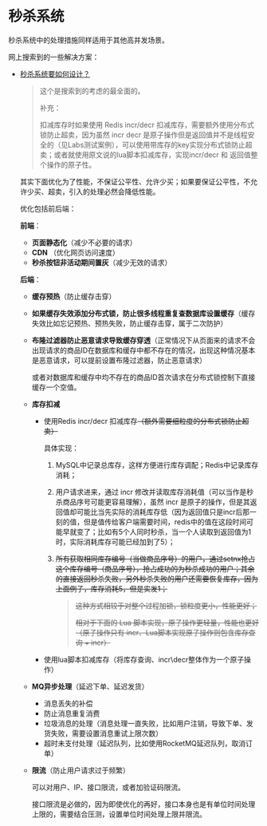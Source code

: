 # 秒杀系统

秒杀系统中的处理措施同样适用于其他高并发场景。

网上搜索到的一些解决方案：

+ [秒杀系统要如何设计？](https://juejin.cn/post/6990307911117307934)

  > 这个是搜索到的考虑的最全面的。
  >
  > 补充：
  >
  > 扣减库存时如果使用 Redis incr/decr 扣减库存，需要额外使用分布式锁防止超卖，因为虽然 incr decr 是原子操作但是返回值并不是线程安全的（见Labs测试案例），可以使用带库存的key实现分布式锁防止超卖；或者就使用原文说的lua脚本扣减库存，实现incr/decr 和 返回值整个操作的原子性。

  其实下面优化为了性能，不保证公平性、允许少买；如果要保证公平性，不允许少买、超卖，引入的处理必然会降低性能。

  优化包括前后端：

  **前端**：

  + **页面静态化**（减少不必要的请求）
  + **CDN** （优化网页访问速度）
  + **秒杀按钮非活动期间置灰**（减少无效的请求）

  **后端**：

  + **缓存预热**（防止缓存击穿）

  + **如果缓存失效添加分布式锁，防止很多线程重复查数据库设置缓存**（缓存失效比如忘记预热、预热失败，防止缓存击穿，属于二次防护）

  + **布隆过滤器防止恶意请求导致缓存穿透**（正常情况下从页面来的请求不会出现请求的商品ID在数据库和缓存中都不存在的情况，出现这种情况基本是恶意请求，可以提前设置布隆过滤器，防止恶意请求）

    或者对数据库和缓存中均不存在的商品ID首次请求在分布式锁控制下直接缓存一个空值。

  + **库存扣减**

    + 使用Redis incr/decr 扣减库存~~（额外需要细粒度的分布式锁防止超卖）~~
  
      具体实现：
  
      1. MySQL中记录总库存，这样方便进行库存调配；Redis中记录库存消耗；
  
      2. 用户请求进来，通过 incr 修改并读取库存消耗值（可以当作是秒杀商品序号可能更容易理解），虽然 incr 是原子的操作，但是其返回值却可能比当先实际的消耗库存低（因为返回值只是incr后那一刻的值，但是值传给客户端需要时间，redis中的值在这段时间可能早就变了；比如有5个人同时秒杀，当一个人读取到返回值为1时，实际消耗库存可能已经加到了5）；
  
      3. ~~所有获取相同库存编号（当做商品序号）的用户，通过setnx抢占这个库存编号（商品序号），抢占成功的为秒杀成功的用户；其余的直接返回秒杀失败，另外秒杀失败的用户还需要恢复库存，因为上面例子，库存消耗5，但是实发1；~~

         > ~~这种方式相较于对整个过程加锁，锁粒度更小，性能更好；~~
         >
         > ~~相对于下面的 Lua 脚本实现，原子操作更轻量，性能也更好（原子操作只有 incr、Lua脚本实现原子操作则包含库存查询 + incr）~~

    + 使用lua脚本扣减库存（将库存查询、incr\decr整体作为一个原子操作）
  
  + **MQ异步处理**（延迟下单、延迟发货）
  
    + 消息丢失的补偿
    + 防止消息重复消费
    + 垃圾消息的处理（消息处理一直失败，比如用户注销，导致下单、发货失败，需要设置消息重试上限次数）
    + 超时未支付处理（延迟队列，比如使用RocketMQ延迟队列，取消订单）
  
  + **限流**（防止用户请求过于频繁）
  
    可以对用户、IP、接口限流，或者加验证码限流。
  
    接口限流是必做的，因为即使优化的再好，接口本身也是有单位时间处理上限的，需要结合压测，设置单位时间处理上限并限流。

